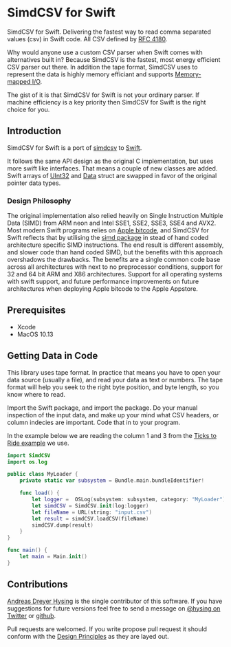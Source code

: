 # SimdCSV for Swift

SimdCSV for Swift. Delivering the fastest way to read comma separated values (csv) in Swift code.
All CSV defined by [RFC 4180](https://tools.ietf.org/html/rfc4180).

Why would anyone use a custom CSV parser when Swift comes with alternatives built in? Because SimdCSV is the fastest, most energy efficient CSV parser out there. In addition the tape format, SimdCSV uses to represent the data is highly memory efficiant and supports [Memory-mapped I/O](https://en.wikipedia.org/wiki/Memory-mapped_I/O).

The gist of it is that SimdCSV for Swift is not your ordinary parser. If machine efficiency is a key priority then SimdCSV for Swift is the right choice for you.

## Introduction

SimdCSV for Swift is a port of [simdcsv](https://github.com/geofflangdale/simdcsv) to [Swift](https://swift.org/).

It follows the same API design as the original C implementation, but uses more swift like interfaces. That means a couple of new classes are added. Swift arrays of [UInt32](https://developer.apple.com/documentation/swift/uint32) and [Data](https://developer.apple.com/documentation/foundation/data) struct are swapped in favor of the original pointer data types.

### Design Philosophy

The original implementation also relied heavily on Single Instruction Multiple Data \(SIMD\) from ARM neon and Intel SSE1, SSE2, SSE3, SSE4 and AVX2. Most modern Swift programs relies on [Apple bitcode](https://www.quora.com/What-is-Apple-Bitcode?share=1), and SimdCSV for Swift reflects that by utilising the [simd package](https://developer.apple.com/documentation/swift/simd) in stead of hand coded architecture specific SIMD instructions. The end result is different assembly, and slower code than hand coded SIMD, but the  benefits with this approach overshadows the drawbacks.
The benefits are a single common code base across all architectures with next to no preprocessor conditions, support for 32 and 64 bit ARM and X86 architectures. Support for all operating systems with swift support, and future performance improvements on future architectures when deploying Apple bitcode to the Apple Appstore.

## Prerequisites

* Xcode
* MacOS 10.13

## Getting Data in Code

This library uses tape format. In practice that means you have to open your data source (usually a file), and read your data as text or numbers. The tape format will help you seek to the right byte position, and byte length, so you know where to read.

Import the Swift package, and import the package. Do your manual inspection of the input data, and make up your mind what CSV headers, or column indecies are important. Code that in to your program.

In the example below we are reading the column 1 and 3 from the [Ticks to Ride example](https://TODO) we use.

```Swift
import SimdCSV
import os.log

public class MyLoader {
    private static var subsystem = Bundle.main.bundleIdentifier!

    func load() {
        let logger =  OSLog(subsystem: subsystem, category: "MyLoader")
        let simdCSV = SimdCSV.init(log:logger)
        let fileName = URL(string: "input.csv")
        let result = simdCSV.loadCSV(fileName)
        simdCSV.dump(result)
    }
}

func main() {
    let main = Main.init()
}

```

## Contributions

[Andreas Dreyer Hysing](https://github.com/ahysing) is the single contributor of this software. If you have suggestions for future versions feel free to send a message on [@hysing on Twitter](https://twitter.com/ahysing) or [github](https://github.com/ahysing).

Pull requests are welcomed. If you write propose pull request it should conform with the [Design Principles](docs/principles.md) as they are layed out.
